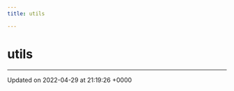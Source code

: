 ```yaml
---
title: utils

---
```


# utils








-------------------------------

Updated on 2022-04-29 at 21:19:26 +0000
